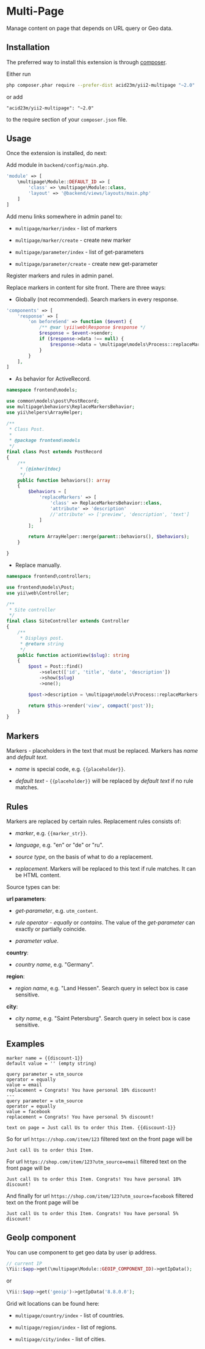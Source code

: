 Multi-Page
==========
Manage content on page that depends on URL query or Geo data.


Installation
------------

The preferred way to install this extension is through [composer](http://getcomposer.org/download/).

Either run

```bash
php composer.phar require --prefer-dist acid23m/yii2-multipage "~2.0"
```

or add

```
"acid23m/yii2-multipage": "~2.0"
```

to the require section of your `composer.json` file.


Usage
-----

Once the extension is installed, do next:

Add module in `backend/config/main.php`.

```php
'module' => [
    \multipage\Module::DEFAULT_ID => [
        'class' => \multipage\Module::class,
        'layout' => '@backend/views/layouts/main.php'
    ]
]
```

Add menu links somewhere in admin panel to:

- `multipage/marker/index` - list of markers

- `multipage/marker/create` - create new marker

- `multipage/parameter/index` - list of get-parameters

- `multipage/parameter/create` - create new get-parameter

Register markers and rules in admin panel.

Replace markers in content for site front. There are three ways:

- Globally (not recommended). Search markers in every response.

```php
'components' => [
    'response' => [
        'on beforeSend' => function ($event) {
            /** @var \yii\web\Response $response */
            $response = $event->sender;
            if ($response->data !== null) {
                $response->data = \multipage\models\Process::replaceMarkers($response->data);
            }
        }
    ],
]
```

- As behavior for ActiveRecord.

```php
namespace frontend\models;

use common\models\post\PostRecord;
use multipage\behaviors\ReplaceMarkersBehavior;
use yii\helpers\ArrayHelper;

/**
 * Class Post.
 *
 * @package frontend\models
 */
final class Post extends PostRecord
{
    /**
     * {@inheritdoc}
     */
    public function behaviors(): array
    {
        $behaviors = [
            'replaceMarkers' => [
                'class' => ReplaceMarkersBehavior::class,
                'attribute' => 'description'
                //'attribute' => ['preview', 'description', 'text']
            ]
        ];

        return ArrayHelper::merge(parent::behaviors(), $behaviors);
    }

}
```

- Replace manually.

```php
namespace frontend\controllers;

use frontend\models\Post;
use yii\web\Controller;

/**
 * Site controller
 */
final class SiteController extends Controller
{
    /**
     * Displays post.
     * @return string
     */
    public function actionView($slug): string
    {
        $post = Post::find()
            ->select(['id', 'title', 'date', 'description'])
            ->show($slug)
            ->one();

        $post->description = \multipage\models\Process::replaceMarkers($post->description);

        return $this->render('view', compact('post'));
    }
}
```


Markers
-------

Markers - placeholders in the text that must be replaced.
Markers has *name* and *default text*.

- *name* is special code, e.g. `{{placeholder}}`.

- *default text* - `{{placeholder}}` will be replaced by *default text*
if no rule matches.


Rules
-----

Markers are replaced by certain rules.
Replacement rules consists of:

- *marker*, e.g. `{{marker_str}}`.

- *language*, e.g. "en" or "de" or "ru".

- *source type*, on the basis of what to do a replacement.

- *replacement*. Markers will be replaced to this text if rule matches.
It can be HTML content.

Source types can be:

**url parameters**:

- *get-parameter*, e.g. `utm_content`.

- *rule operator* - *equally* or *contains*.
The value of the *get-parameter* can exactly or partially coincide.

- *parameter value*.

**country**:

- *country name*, e.g. "Germany".

**region**:

- *region name*, e.g. "Land Hessen".
Search query in select box is case sensitive.

**city**:

- *city name*, e.g. "Saint Petersburg".
Search query in select box is case sensitive.


Examples
--------

```
marker name = {{discount-1}}
default value = '' (empty string)
```

```
query parameter = utm_source
operator = equally
value = email
replacement = Congrats! You have personal 10% discount!
---
query parameter = utm_source
operator = equally
value = facebook
replacement = Congrats! You have personal 5% discount!
```

```
text on page = Just call Us to order this Item. {{discount-1}}
```

So for url `https://shop.com/item/123` filtered text on the front page will be

```
Just call Us to order this Item.
```

For url `https://shop.com/item/123?utm_source=email` filtered text on the front page will be

```
Just call Us to order this Item. Congrats! You have personal 10% discount!
```

And finally for url `https://shop.com/item/123?utm_source=facebook` filtered text on the front page will be

```
Just call Us to order this Item. Congrats! You have personal 5% discount!
```


GeoIp component
---------------

You can use component to get geo data by user ip address.

```php
// current IP
\Yii::$app->get(\multipage\Module::GEOIP_COMPONENT_ID)->getIpData();
```

or

```php
\Yii::$app->get('geoip')->getIpData('8.8.0.0');
```

Grid wit locations can be found here:

- `multipage/country/index` - list of countries.

- `multipage/region/index` - list of regions.

- `multipage/city/index` - list of cities.
